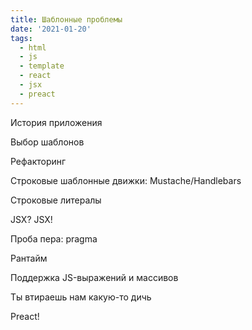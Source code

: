 ```yaml
---
title: Шаблонные проблемы
date: '2021-01-20'
tags:
  - html
  - js
  - template
  - react
  - jsx
  - preact
---
```


История приложения

Выбор шаблонов

Рефакторинг

Строковые шаблонные движки: Mustache/Handlebars

Строковые литералы

JSX? JSX!

Проба пера: pragma

Рантайм

Поддержка JS-выражений и массивов

Ты втираешь нам какую-то дичь

Preact!
